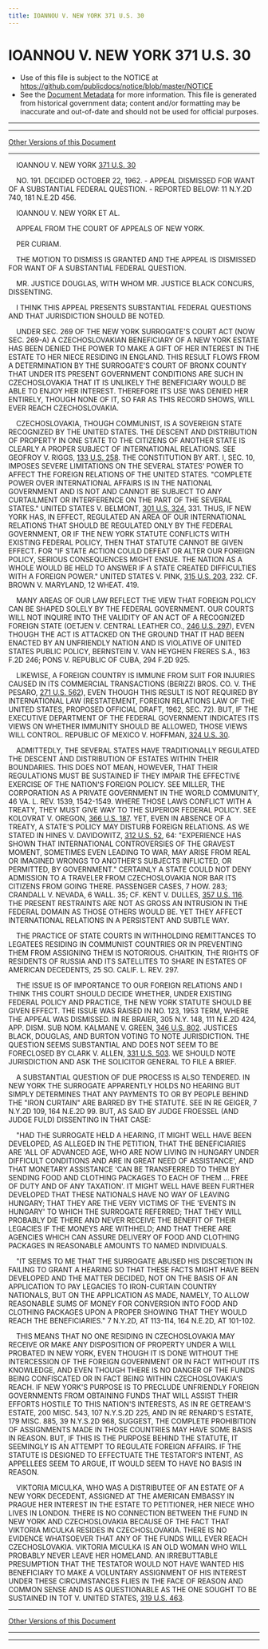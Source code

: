 ```yaml
---
title: IOANNOU V. NEW YORK 371 U.S. 30
---
```


# IOANNOU V. NEW YORK 371 U.S. 30

* Use of this file is subject to the NOTICE at https://github.com/publicdocs/notice/blob/master/NOTICE
* See the [Document Metadata](../../../index.md) for more information.
  This file is generated from historical government data; content and/or formatting may be inaccurate and out-of-date and should not be used for official purposes.

----------
----------

[Other Versions of this Document](https://publicdocs.github.io/go/links?ns=uslm-x&ref=%2Fus%2Fcourts%2Fscotus%2FusReporter%2F371%2F30)

----------

    IOANNOU V. NEW YORK [371 U.S. 30][/us/courts/scotus/usReporter/371/30]

    NO. 191.  DECIDED OCTOBER 22, 1962.  - APPEAL DISMISSED FOR WANT OF A SUBSTANTIAL FEDERAL QUESTION.  - REPORTED BELOW:  11 N.Y.2D 740, 181 N.E.2D 456.

    IOANNOU V. NEW YORK ET AL.

    APPEAL FROM THE COURT OF APPEALS OF NEW YORK.

    PER CURIAM.

    THE MOTION TO DISMISS IS GRANTED AND THE APPEAL IS DISMISSED FOR WANT OF A SUBSTANTIAL FEDERAL QUESTION.

    MR. JUSTICE DOUGLAS, WITH WHOM MR. JUSTICE BLACK CONCURS, DISSENTING.

    I THINK THIS APPEAL PRESENTS SUBSTANTIAL FEDERAL QUESTIONS AND THAT JURISDICTION SHOULD BE NOTED.

    UNDER SEC. 269 OF THE NEW YORK SURROGATE'S COURT ACT (NOW SEC. 269-A) A CZECHOSLOVAKIAN BENEFICIARY OF A NEW YORK ESTATE HAS BEEN DENIED THE POWER TO MAKE A GIFT OF HER INTEREST IN THE ESTATE TO HER NIECE RESIDING IN ENGLAND.  THIS RESULT FLOWS FROM A DETERMINATION BY THE SURROGATE'S COURT OF BRONX COUNTY THAT UNDER ITS PRESENT GOVERNMENT CONDITIONS ARE SUCH IN CZECHOSLOVAKIA THAT IT IS UNLIKELY THE BENEFICIARY WOULD BE ABLE TO ENJOY HER INTEREST.  THEREFORE ITS USE WAS DENIED HER ENTIRELY, THOUGH NONE OF IT, SO FAR AS THIS RECORD SHOWS, WILL EVER REACH CZECHOSLOVAKIA.

    CZECHOSLOVAKIA, THOUGH COMMUNIST, IS A SOVEREIGN STATE RECOGNIZED BY THE UNITED STATES.  THE DESCENT AND DISTRIBUTION OF PROPERTY IN ONE STATE TO THE CITIZENS OF ANOTHER STATE IS CLEARLY A PROPER SUBJECT OF INTERNATIONAL RELATIONS.  SEE GEOFROY V. RIGGS, [133 U.S. 258][/us/courts/scotus/usReporter/133/258].  THE CONSTITUTION BY ART. I, SEC. 10, IMPOSES SEVERE LIMITATIONS ON THE SEVERAL STATES' POWER TO AFFECT THE FOREIGN RELATIONS OF THE UNITED STATES.  "COMPLETE POWER OVER INTERNATIONAL AFFAIRS IS IN THE NATIONAL GOVERNMENT AND IS NOT AND CANNOT BE SUBJECT TO ANY CURTAILMENT OR INTERFERENCE ON THE PART OF THE SEVERAL STATES."  UNITED STATES V. BELMONT, [301 U.S. 324][/us/courts/scotus/usReporter/301/324], 331.  THUS, IF NEW YORK HAS, IN EFFECT, REGULATED AN AREA OF OUR INTERNATIONAL RELATIONS THAT SHOULD BE REGULATED ONLY BY THE FEDERAL GOVERNMENT, OR IF THE NEW YORK STATUTE CONFLICTS WITH EXISTING FEDERAL POLICY, THEN THAT STATUTE CANNOT BE GIVEN EFFECT.  FOR "IF STATE ACTION COULD DEFEAT OR ALTER OUR FOREIGN POLICY, SERIOUS CONSEQUENCES MIGHT ENSUE.  THE NATION AS A WHOLE WOULD BE HELD TO ANSWER IF A STATE CREATED DIFFICULTIES WITH A FOREIGN POWER."  UNITED STATES V. PINK, [315 U.S. 203][/us/courts/scotus/usReporter/315/203], 232.  CF. BROWN V. MARYLAND, 12 WHEAT.  419.

    MANY AREAS OF OUR LAW REFLECT THE VIEW THAT FOREIGN POLICY CAN BE SHAPED SOLELY BY THE FEDERAL GOVERNMENT.  OUR COURTS WILL NOT INQUIRE INTO THE VALIDITY OF AN ACT OF A RECOGNIZED FOREIGN STATE (OETJEN V. CENTRAL LEATHER CO., [246 U.S. 297][/us/courts/scotus/usReporter/246/297]), EVEN THOUGH THE ACT IS ATTACKED ON THE GROUND THAT IT HAD BEEN ENACTED BY AN UNFRIENDLY NATION AND IS VIOLATIVE OF UNITED STATES PUBLIC POLICY, BERNSTEIN V. VAN HEYGHEN FRERES S.A., 163 F.2D 246; PONS V. REPUBLIC OF CUBA, 294 F.2D 925.

    LIKEWISE, A FOREIGN COUNTRY IS IMMUNE FROM SUIT FOR INJURIES CAUSED IN ITS COMMERCIAL TRANSACTIONS (BERIZZI BROS. CO. V. THE PESARO, [271 U.S. 562][/us/courts/scotus/usReporter/271/562]), EVEN THOUGH THIS RESULT IS NOT REQUIRED BY INTERNATIONAL LAW (RESTATEMENT, FOREIGN RELATIONS LAW OF THE UNITED STATES, PROPOSED OFFICIAL DRAFT, 1962, SEC. 72).  BUT, IF THE EXECUTIVE DEPARTMENT OF THE FEDERAL GOVERNMENT INDICATES ITS VIEWS ON WHETHER IMMUNITY SHOULD BE ALLOWED, THOSE VIEWS WILL CONTROL.  REPUBLIC OF MEXICO V. HOFFMAN, [324 U.S. 30][/us/courts/scotus/usReporter/324/30].

    ADMITTEDLY, THE SEVERAL STATES HAVE TRADITIONALLY REGULATED THE DESCENT AND DISTRIBUTION OF ESTATES WITHIN THEIR BOUNDARIES.  THIS DOES NOT MEAN, HOWEVER, THAT THEIR REGULATIONS MUST BE SUSTAINED IF THEY IMPAIR THE EFFECTIVE EXERCISE OF THE NATION'S FOREIGN POLICY.  SEE MILLER, THE CORPORATION AS A PRIVATE GOVERNMENT IN THE WORLD COMMUNITY, 46 VA. L. REV. 1539, 1542-1549.  WHERE THOSE LAWS CONFLICT WITH A TREATY, THEY MUST GIVE WAY TO THE SUPERIOR FEDERAL POLICY.  SEE KOLOVRAT V. OREGON, [366 U.S. 187][/us/courts/scotus/usReporter/366/187].  YET, EVEN IN ABSENCE OF A TREATY, A STATE'S POLICY MAY DISTURB FOREIGN RELATIONS.  AS WE STATED IN HINES V. DAVIDOWITZ, [312 U.S. 52][/us/courts/scotus/usReporter/312/52], 64:  "EXPERIENCE HAS SHOWN THAT INTERNATIONAL CONTROVERSIES OF THE GRAVEST MOMENT, SOMETIMES EVEN LEADING TO WAR, MAY ARISE FROM REAL OR IMAGINED WRONGS TO ANOTHER'S SUBJECTS INFLICTED, OR PERMITTED, BY GOVERNMENT."  CERTAINLY A STATE COULD NOT DENY ADMISSION TO A TRAVELER FROM CZECHOSLOVAKIA NOR BAR ITS CITIZENS FROM GOING THERE.  PASSENGER CASES, 7 HOW.  283; CRANDALL V. NEVADA, 6 WALL.  35; CF. KENT V. DULLES, [357 U.S. 116][/us/courts/scotus/usReporter/357/116].  THE PRESENT RESTRAINTS ARE NOT AS GROSS AN INTRUSION IN THE FEDERAL DOMAIN AS THOSE OTHERS WOULD BE.  YET THEY AFFECT INTERNATIONAL RELATIONS IN A PERSISTENT AND SUBTLE WAY.

    THE PRACTICE OF STATE COURTS IN WITHHOLDING REMITTANCES TO LEGATEES RESIDING IN COMMUNIST COUNTRIES OR IN PREVENTING THEM FROM ASSIGNING THEM IS NOTORIOUS.  CHAITKIN, THE RIGHTS OF RESIDENTS OF RUSSIA AND ITS SATELLITES TO SHARE IN ESTATES OF AMERICAN DECEDENTS, 25 SO. CALIF. L. REV. 297.

    THE ISSUE IS OF IMPORTANCE TO OUR FOREIGN RELATIONS AND I THINK THIS COURT SHOULD DECIDE WHETHER, UNDER EXISTING FEDERAL POLICY AND PRACTICE, THE NEW YORK STATUTE SHOULD BE GIVEN EFFECT.  THE ISSUE WAS RAISED IN NO. 123, 1953 TERM, WHERE THE APPEAL WAS DISMISSED.  IN RE BRAIER, 305 N.Y. 148, 111 N.E.2D 424, APP. DISM.  SUB NOM. KALMANE V. GREEN, [346 U.S. 802][/us/courts/scotus/usReporter/346/802].  JUSTICES BLACK, DOUGLAS, AND BURTON VOTING TO NOTE JURISDICTION.  THE QUESTION SEEMS SUBSTANTIAL AND DOES NOT SEEM TO BE FORECLOSED BY CLARK V. ALLEN, [331 U.S. 503][/us/courts/scotus/usReporter/331/503].  WE SHOULD NOTE JURISDICTION AND ASK THE SOLICITOR GENERAL TO FILE A BRIEF.

    A SUBSTANTIAL QUESTION OF DUE PROCESS IS ALSO TENDERED.  IN NEW YORK THE SURROGATE APPARENTLY HOLDS NO HEARING BUT SIMPLY DETERMINES THAT ANY PAYMENTS TO OR BY PEOPLE BEHIND THE "IRON CURTAIN" ARE BARRED BY THE STATUTE.  SEE IN RE GEIGER, 7 N.Y.2D 109, 164 N.E.2D 99.  BUT, AS SAID BY JUDGE FROESSEL (AND JUDGE FULD) DISSENTING IN THAT CASE:

    "HAD THE SURROGATE HELD A HEARING, IT MIGHT WELL HAVE BEEN DEVELOPED, AS ALLEGED IN THE PETITION, THAT THE BENEFICIARIES ARE 'ALL OF ADVANCED AGE, WHO ARE NOW LIVING IN HUNGARY UNDER DIFFICULT CONDITIONS AND ARE IN GREAT NEED OF ASSISTANCE', AND THAT MONETARY ASSISTANCE 'CAN BE TRANSFERRED TO THEM BY SENDING FOOD AND CLOTHING PACKAGES TO EACH OF THEM  ...  FREE OF DUTY AND OF ANY TAXATION'.  IT MIGHT WELL HAVE BEEN FURTHER DEVELOPED THAT THESE NATIONALS HAVE NO WAY OF LEAVING HUNGARY; THAT THEY ARE THE VERY VICTIMS OF THE 'EVENTS IN HUNGARY' TO WHICH THE SURROGATE REFERRED; THAT THEY WILL PROBABLY DIE THERE AND NEVER RECEIVE THE BENEFIT OF THEIR LEGACIES IF THE MONEYS ARE WITHHELD; AND THAT THERE ARE AGENCIES WHICH CAN ASSURE DELIVERY OF FOOD AND CLOTHING PACKAGES IN REASONABLE AMOUNTS TO NAMED INDIVIDUALS.

    "IT SEEMS TO ME THAT THE SURROGATE ABUSED HIS DISCRETION IN FAILING TO GRANT A HEARING SO THAT THESE FACTS MIGHT HAVE BEEN DEVELOPED AND THE MATTER DECIDED, NOT ON THE BASIS OF AN APPLICATION TO PAY LEGACIES TO IRON-CURTAIN COUNTRY NATIONALS, BUT ON THE APPLICATION AS MADE, NAMELY, TO ALLOW REASONABLE SUMS OF MONEY FOR CONVERSION INTO FOOD AND CLOTHING PACKAGES UPON A PROPER SHOWING THAT THEY WOULD REACH THE BENEFICIARIES."  7 N.Y.2D, AT 113-114, 164 N.E.2D, AT 101-102.

    THIS MEANS THAT NO ONE RESIDING IN CZECHOSLOVAKIA MAY RECEIVE OR MAKE ANY DISPOSITION OF PROPERTY UNDER A WILL PROBATED IN NEW YORK, EVEN THOUGH IT IS DONE WITHOUT THE INTERCESSION OF THE FOREIGN GOVERNMENT OR IN FACT WITHOUT ITS KNOWLEDGE, AND EVEN THOUGH THERE IS NO DANGER OF THE FUNDS BEING CONFISCATED OR IN FACT BEING WITHIN CZECHOSLOVAKIA'S REACH.  IF NEW YORK'S PURPOSE IS TO PRECLUDE UNFRIENDLY FOREIGN GOVERNMENTS FROM OBTAINING FUNDS THAT WILL ASSIST THEIR EFFORTS HOSTILE TO THIS NATION'S INTERESTS, AS IN RE GETREAM'S ESTATE, 200 MISC. 543, 107 N.Y.S.2D 225, AND IN RE RENARD'S ESTATE, 179 MISC. 885, 39 N.Y.S.2D 968, SUGGEST, THE COMPLETE PROHIBITION OF ASSIGNMENTS MADE IN THOSE COUNTRIES MAY HAVE SOME BASIS IN REASON.  BUT, IF THIS IS THE PURPOSE BEHIND THE STATUTE, IT SEEMINGLY IS AN ATTEMPT TO REGULATE FOREIGN AFFAIRS.  IF THE STATUTE IS DESIGNED TO EFFECTUATE THE TESTATOR'S INTENT, AS APPELLEES SEEM TO ARGUE, IT WOULD SEEM TO HAVE NO BASIS IN REASON.

    VIKTORIA MICULKA, WHO WAS A DISTRIBUTEE OF AN ESTATE OF A NEW YORK DECEDENT, ASSIGNED AT THE AMERICAN EMBASSY IN PRAGUE HER INTEREST IN THE ESTATE TO PETITIONER, HER NIECE WHO LIVES IN LONDON.  THERE IS NO CONNECTION BETWEEN THE FUND IN NEW YORK AND CZECHOSLOVAKIA BECAUSE OF THE FACT THAT VIKTORIA MICULKA RESIDES IN CZECHOSLOVAKIA.  THERE IS NO EVIDENCE WHATSOEVER THAT ANY OF THE FUNDS WILL EVER REACH CZECHOSLOVAKIA.  VIKTORIA MICULKA IS AN OLD WOMAN WHO WILL PROBABLY NEVER LEAVE HER HOMELAND.  AN IRREBUTTABLE PRESUMPTION THAT THE TESTATOR WOULD NOT HAVE WANTED HIS BENEFICIARY TO MAKE A VOLUNTARY ASSIGNMENT OF HIS INTEREST UNDER THESE CIRCUMSTANCES FLIES IN THE FACE OF REASON AND COMMON SENSE AND IS AS QUESTIONABLE AS THE ONE SOUGHT TO BE SUSTAINED IN TOT V. UNITED STATES, [319 U.S. 463][/us/courts/scotus/usReporter/319/463].

----------

[Other Versions of this Document](https://publicdocs.github.io/go/links?ns=uslm-x&ref=%2Fus%2Fcourts%2Fscotus%2FusReporter%2F371%2F30)

----------
----------

[/us/courts/scotus/usReporter/371/30]: https://publicdocs.github.io/go/links?ns=uslm-x&ref=%2Fus%2Fcourts%2Fscotus%2FusReporter%2F371%2F30
[/us/courts/scotus/usReporter/133/258]: https://publicdocs.github.io/go/links?ns=uslm-x&ref=%2Fus%2Fcourts%2Fscotus%2FusReporter%2F133%2F258
[/us/courts/scotus/usReporter/301/324]: https://publicdocs.github.io/go/links?ns=uslm-x&ref=%2Fus%2Fcourts%2Fscotus%2FusReporter%2F301%2F324
[/us/courts/scotus/usReporter/315/203]: https://publicdocs.github.io/go/links?ns=uslm-x&ref=%2Fus%2Fcourts%2Fscotus%2FusReporter%2F315%2F203
[/us/courts/scotus/usReporter/246/297]: https://publicdocs.github.io/go/links?ns=uslm-x&ref=%2Fus%2Fcourts%2Fscotus%2FusReporter%2F246%2F297
[/us/courts/scotus/usReporter/271/562]: https://publicdocs.github.io/go/links?ns=uslm-x&ref=%2Fus%2Fcourts%2Fscotus%2FusReporter%2F271%2F562
[/us/courts/scotus/usReporter/324/30]: https://publicdocs.github.io/go/links?ns=uslm-x&ref=%2Fus%2Fcourts%2Fscotus%2FusReporter%2F324%2F30
[/us/courts/scotus/usReporter/366/187]: https://publicdocs.github.io/go/links?ns=uslm-x&ref=%2Fus%2Fcourts%2Fscotus%2FusReporter%2F366%2F187
[/us/courts/scotus/usReporter/312/52]: https://publicdocs.github.io/go/links?ns=uslm-x&ref=%2Fus%2Fcourts%2Fscotus%2FusReporter%2F312%2F52
[/us/courts/scotus/usReporter/357/116]: https://publicdocs.github.io/go/links?ns=uslm-x&ref=%2Fus%2Fcourts%2Fscotus%2FusReporter%2F357%2F116
[/us/courts/scotus/usReporter/346/802]: https://publicdocs.github.io/go/links?ns=uslm-x&ref=%2Fus%2Fcourts%2Fscotus%2FusReporter%2F346%2F802
[/us/courts/scotus/usReporter/331/503]: https://publicdocs.github.io/go/links?ns=uslm-x&ref=%2Fus%2Fcourts%2Fscotus%2FusReporter%2F331%2F503
[/us/courts/scotus/usReporter/319/463]: https://publicdocs.github.io/go/links?ns=uslm-x&ref=%2Fus%2Fcourts%2Fscotus%2FusReporter%2F319%2F463


